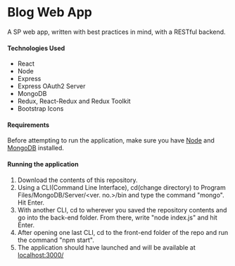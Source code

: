 # Blog Web App
A SP web app, written with best practices in mind, with a RESTful backend.

#### Technologies Used
* React
* Node
* Express
* Express OAuth2 Server
* MongoDB
* Redux, React-Redux and Redux Toolkit
* Bootstrap Icons

#### Requirements
Before attempting to run the application, make sure you have [Node](https://nodejs.org/en/) and [MongoDB](https://www.mongodb.com/try/download/community?tck=docs_server) installed.

#### Running the application
1. Download the contents of this repository.
2. Using a CLI(Command Line Interface), cd(change directory) to Program Files/MongoDB/Server/<ver. no.>/bin and type the command "mongo". Hit Enter.
3. With another CLI, cd to wherever you saved the repository contents and go into the back-end folder. From there, write "node index.js" and hit Enter.
4. After opening one last CLI, cd to the front-end folder of the repo and run the command "npm start".
5. The application should have launched and will be available at [localhost:3000/](http://localhost:3000/)